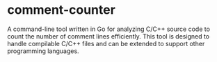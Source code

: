 # comment-counter
A command-line tool written in Go for analyzing C/C++ source code to count the number of comment lines efficiently. This tool is designed to handle compilable C/C++ files and can be extended to support other programming languages.
